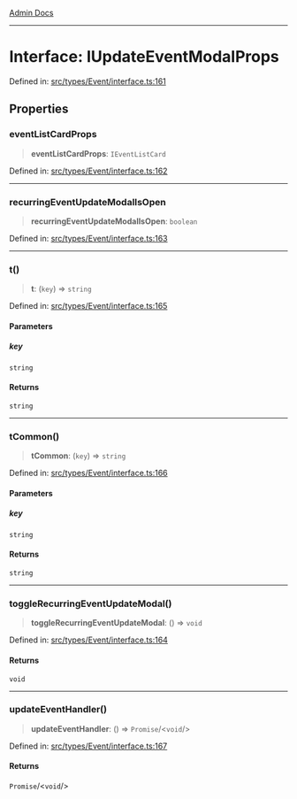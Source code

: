 [Admin Docs](/)

***

# Interface: IUpdateEventModalProps

Defined in: [src/types/Event/interface.ts:161](https://github.com/PalisadoesFoundation/talawa-admin/blob/main/src/types/Event/interface.ts#L161)

## Properties

### eventListCardProps

> **eventListCardProps**: `IEventListCard`

Defined in: [src/types/Event/interface.ts:162](https://github.com/PalisadoesFoundation/talawa-admin/blob/main/src/types/Event/interface.ts#L162)

***

### recurringEventUpdateModalIsOpen

> **recurringEventUpdateModalIsOpen**: `boolean`

Defined in: [src/types/Event/interface.ts:163](https://github.com/PalisadoesFoundation/talawa-admin/blob/main/src/types/Event/interface.ts#L163)

***

### t()

> **t**: (`key`) => `string`

Defined in: [src/types/Event/interface.ts:165](https://github.com/PalisadoesFoundation/talawa-admin/blob/main/src/types/Event/interface.ts#L165)

#### Parameters

##### key

`string`

#### Returns

`string`

***

### tCommon()

> **tCommon**: (`key`) => `string`

Defined in: [src/types/Event/interface.ts:166](https://github.com/PalisadoesFoundation/talawa-admin/blob/main/src/types/Event/interface.ts#L166)

#### Parameters

##### key

`string`

#### Returns

`string`

***

### toggleRecurringEventUpdateModal()

> **toggleRecurringEventUpdateModal**: () => `void`

Defined in: [src/types/Event/interface.ts:164](https://github.com/PalisadoesFoundation/talawa-admin/blob/main/src/types/Event/interface.ts#L164)

#### Returns

`void`

***

### updateEventHandler()

> **updateEventHandler**: () => `Promise`/<`void`/>

Defined in: [src/types/Event/interface.ts:167](https://github.com/PalisadoesFoundation/talawa-admin/blob/main/src/types/Event/interface.ts#L167)

#### Returns

`Promise`/<`void`/>

